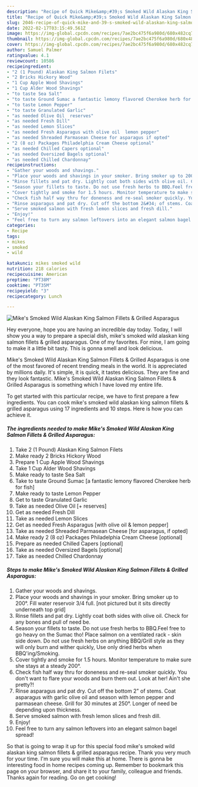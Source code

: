 ```yaml
---
description: "Recipe of Quick Mike&amp;#39;s Smoked Wild Alaskan King Salmon Fillets &amp;amp; Grilled Asparagus"
title: "Recipe of Quick Mike&amp;#39;s Smoked Wild Alaskan King Salmon Fillets &amp;amp; Grilled Asparagus"
slug: 2046-recipe-of-quick-mike-and-39-s-smoked-wild-alaskan-king-salmon-fillets-and-amp-grilled-asparagus
date: 2022-02-17T03:15:49.561Z
image: https://img-global.cpcdn.com/recipes/7ae2bc475f6a980d/680x482cq70/mikes-smoked-wild-alaskan-king-salmon-fillets-grilled-asparagus-recipe-main-photo.jpg
thumbnail: https://img-global.cpcdn.com/recipes/7ae2bc475f6a980d/680x482cq70/mikes-smoked-wild-alaskan-king-salmon-fillets-grilled-asparagus-recipe-main-photo.jpg
cover: https://img-global.cpcdn.com/recipes/7ae2bc475f6a980d/680x482cq70/mikes-smoked-wild-alaskan-king-salmon-fillets-grilled-asparagus-recipe-main-photo.jpg
author: Samuel Palmer
ratingvalue: 4.1
reviewcount: 10586
recipeingredient:
- "2 (1 Pound) Alaskan King Salmon Filets"
- "2 Bricks Hickory Wood"
- "1 Cup Apple Wood Shavings"
- "1 Cup Alder Wood Shavings"
- "to taste Sea Salt"
- "to taste Ground Sumac a fantastic lemony flavored Cherokee herb for fish"
- "to taste Lemon Pepper"
- "to taste Granulated Garlic"
- "as needed Olive Oil  reserves"
- "as needed Fresh Dill"
- "as needed Lemon Slices"
- "as needed Fresh Asparagus with olive oil  lemon pepper"
- "as needed Shreaded Parmasean Cheese for asparagus if opted"
- "2 (8 oz) Packages Philadelphia Cream Cheese optional"
- "as needed Chilled Capers optional"
- "as needed Oversized Bagels optional"
- "as needed Chilled Chardonnay"
recipeinstructions:
- "Gather your woods and shavings."
- "Place your woods and shavings in your smoker. Bring smoker up to 200°. Fill water reservoir 3/4 full. [not pictured but it sits directly underneath top grid]"
- "Rinse fillets and pat dry. Lightly coat both sides with olive oil. Check for any bones and pull of need be."
- "Season your fillets to taste. Do not use fresh herbs to BBQ.Feel free to go heavy on the Sumac tho! Place salmon on a ventilated rack - skin side down. Do not use fresh herbs on anything BBQ/Grill style as they will only burn and wither quickly, Use only dried herbs when BBQ&#39;ing/Smoking."
- "Cover tightly and smoke for 1.5 hours. Monitor temperature to make sure she stays at a steady 200°."
- "Check fish half way thru for doneness and re-seal smoker quickly. You don&#39;t want to flare your woods and burn them out. Look at her! Ain&#39;t she pretty?!"
- "Rinse asparagus and pat dry. Cut off the bottom 2&#34; of stems. Coat asparagus with garlic olive oil and season with lemon pepper and parmasean cheese. Grill for 30 minutes at 250°. Longer of need be depending upon thickness."
- "Serve smoked salmon with fresh lemon slices and fresh dill."
- "Enjoy!"
- "Feel free to turn any salmon leftovers into an elegant salmon bagel spread!"
categories:
- Recipe
tags:
- mikes
- smoked
- wild

katakunci: mikes smoked wild 
nutrition: 218 calories
recipecuisine: American
preptime: "PT38M"
cooktime: "PT35M"
recipeyield: "3"
recipecategory: Lunch

---
```



![Mike&#39;s Smoked Wild Alaskan King Salmon Fillets &amp; Grilled Asparagus](https://img-global.cpcdn.com/recipes/7ae2bc475f6a980d/680x482cq70/mikes-smoked-wild-alaskan-king-salmon-fillets-grilled-asparagus-recipe-main-photo.jpg)

Hey everyone, hope you are having an incredible day today. Today, I will show you a way to prepare a special dish, mike&#39;s smoked wild alaskan king salmon fillets &amp; grilled asparagus. One of my favorites. For mine, I am going to make it a little bit tasty. This is gonna smell and look delicious.

Mike&#39;s Smoked Wild Alaskan King Salmon Fillets &amp; Grilled Asparagus is one of the most favored of recent trending meals in the world. It is appreciated by millions daily. It's simple, it is quick, it tastes delicious. They are fine and they look fantastic. Mike&#39;s Smoked Wild Alaskan King Salmon Fillets &amp; Grilled Asparagus is something which I have loved my entire life.




To get started with this particular recipe, we have to first prepare a few ingredients. You can cook mike&#39;s smoked wild alaskan king salmon fillets &amp; grilled asparagus using 17 ingredients and 10 steps. Here is how you can achieve it.

<!--inarticleads1-->

##### The ingredients needed to make Mike&#39;s Smoked Wild Alaskan King Salmon Fillets &amp; Grilled Asparagus:

1. Take 2 (1 Pound) Alaskan King Salmon Filets
1. Make ready 2 Bricks Hickory Wood
1. Prepare 1 Cup Apple Wood Shavings
1. Take 1 Cup Alder Wood Shavings
1. Make ready to taste Sea Salt
1. Take to taste Ground Sumac [a fantastic lemony flavored Cherokee herb for fish]
1. Make ready to taste Lemon Pepper
1. Get to taste Granulated Garlic
1. Take as needed Olive Oil [+ reserves]
1. Get as needed Fresh Dill
1. Take as needed Lemon Slices
1. Get as needed Fresh Asparagus [with olive oil &amp; lemon pepper]
1. Take as needed Shreaded Parmasean Cheese [for asparagus, if opted]
1. Make ready 2 (8 oz) Packages Philadelphia Cream Cheese [optional]
1. Prepare as needed Chilled Capers [optional]
1. Take as needed Oversized Bagels [optional]
1. Take as needed Chilled Chardonnay




<!--inarticleads2-->

##### Steps to make Mike&#39;s Smoked Wild Alaskan King Salmon Fillets &amp; Grilled Asparagus:

1. Gather your woods and shavings.
1. Place your woods and shavings in your smoker. Bring smoker up to 200°. Fill water reservoir 3/4 full. [not pictured but it sits directly underneath top grid]
1. Rinse fillets and pat dry. Lightly coat both sides with olive oil. Check for any bones and pull of need be.
1. Season your fillets to taste. Do not use fresh herbs to BBQ.Feel free to go heavy on the Sumac tho! Place salmon on a ventilated rack - skin side down. Do not use fresh herbs on anything BBQ/Grill style as they will only burn and wither quickly, Use only dried herbs when BBQ&#39;ing/Smoking.
1. Cover tightly and smoke for 1.5 hours. Monitor temperature to make sure she stays at a steady 200°.
1. Check fish half way thru for doneness and re-seal smoker quickly. You don&#39;t want to flare your woods and burn them out. Look at her! Ain&#39;t she pretty?!
1. Rinse asparagus and pat dry. Cut off the bottom 2&#34; of stems. Coat asparagus with garlic olive oil and season with lemon pepper and parmasean cheese. Grill for 30 minutes at 250°. Longer of need be depending upon thickness.
1. Serve smoked salmon with fresh lemon slices and fresh dill.
1. Enjoy!
1. Feel free to turn any salmon leftovers into an elegant salmon bagel spread!




So that is going to wrap it up for this special food mike&#39;s smoked wild alaskan king salmon fillets &amp; grilled asparagus recipe. Thank you very much for your time. I'm sure you will make this at home. There is gonna be interesting food in home recipes coming up. Remember to bookmark this page on your browser, and share it to your family, colleague and friends. Thanks again for reading. Go on get cooking!
